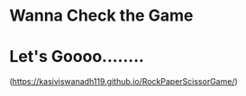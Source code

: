 # Wanna Check the Game
# Let's Goooo........

(https://kasiviswanadh119.github.io/RockPaperScissorGame/)
